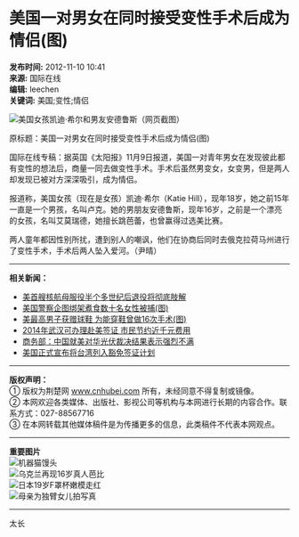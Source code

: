 # 美国一对男女在同时接受变性手术后成为情侣(图)

**发布时间:** 2012-11-10 10:41  
**来源:** 国际在线  
**编辑:** leechen  
**关键词:** 美国;变性;情侣

![美国女孩凯迪·希尔和男友安德鲁斯（网页截图）](http://y2.ifengimg.com/news_spider/dci_2012/11/2e8610a05a99c7f2b5ba2a6d76b807ba.jpg)

原标题：美国一对男女在同时接受变性手术后成为情侣(图)

国际在线专稿：据英国《太阳报》11月9日报道，美国一对青年男女在发现彼此都有变性的想法后，商量一同去做变性手术。手术后虽然男变女，女变男，但是两人却发现已被对方深深吸引，成为情侣。

报道称，美国女孩（现在是女孩）凯迪·希尔（Katie Hill），现年18岁，她之前15年一直是一个男孩，名叫卢克。她的男朋友安德鲁斯，现年16岁，之前是一个漂亮的女孩，名叫艾莫瑞德，她擅长跳芭蕾，也曾赢得过选美比赛。

两人童年都因性别所扰，遭到别人的嘲讽，他们在协商后同时去俄克拉荷马州进行了变性手术，手术后两人坠入爱河。（尹晴）

---

**相关新闻：**

- [美首艘核航母服役半个多世纪后退役将彻底肢解](./t2308209.shtml)
- [美国警察企图绑架煮食数十名女性被捕(图)](../201210/t2293361.shtml)
- [美最高男子获赠球鞋 为能穿鞋曾做16次手术(图)](../201210/t2281996.shtml)
- [2014年武汉可办理赴美签证 市民节约近千元费用](../../jj/201210/t2271484.shtml)
- [商务部：中国就美对华光伏裁决结果表示强烈不满](../../gn/201210/t2270904.shtml)
- [美国正式宣布将台湾列入豁免签证计划](../201210/t2264401.shtml)

---
**版权声明：**  
① 版权为荆楚网 www.cnhubei.com 所有，未经同意不得复制或镜像。  
② 本网欢迎各类媒体、出版社、影视公司等机构与本网进行长期的内容合作。联系方式：027-88567716  
③ 在本网转载其他媒体稿件是为传播更多的信息，此类稿件不代表本网观点。  

---

**重要图片**  
![机器猫馒头](http://g2.cnhubei.com/10901/wzyxc/201408/W020140828359717907779.jpg)  
![乌克兰再现16岁真人芭比](http://g2.cnhubei.com/10901/wzyxc/201408/W020140821347162508575.jpg)  
![日本19岁F罩杯嫩模走红](http://g2.cnhubei.com/10901/wzyxc/201408/W020140825389106398797.jpg)  
![母亲为独臂女儿拍写真](http://g2.cnhubei.com/10901/wzyxc/201408/W020140828352325557746.jpg)  

---  

太长